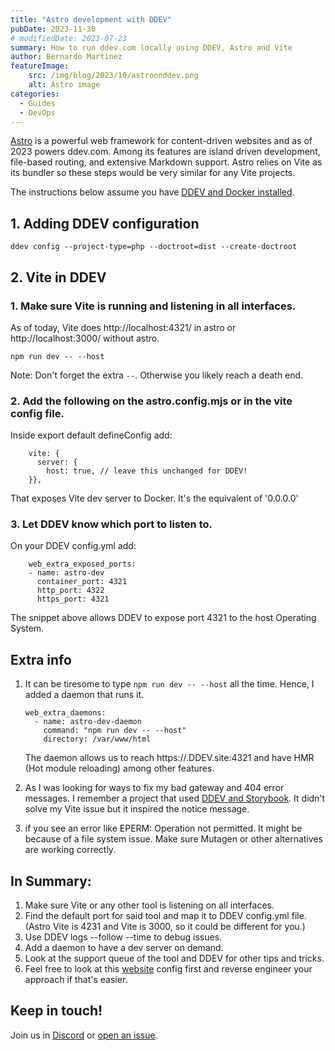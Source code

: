 ```yaml
---
title: "Astro development with DDEV"
pubDate: 2023-11-30
# modifiedDate: 2023-07-23
summary: How to run ddev.com locally using DDEV, Astro and Vite
author: Bernardo Martinez
featureImage:
    src: /img/blog/2023/10/astroonddev.png
    alt: Astro image
categories:
  - Guides
  - DevOps
---
```


[Astro](https://astro.build/) is a powerful web framework for content-driven websites and as of 2023 powers ddev.com. Among its features are island driven development, file-based routing, and extensive Markdown support. Astro relies on Vite as its bundler so these steps would be very similar for any Vite projects.

The instructions below assume you have [DDEV and Docker installed](https://ddev.readthedocs.io/en/latest/users/install/ddev-installation/).

## 1. Adding DDEV configuration

```
ddev config --project-type=php --doctroot=dist --create-doctroot
```

## 2. Vite in DDEV

### 1. Make sure Vite is running and listening in all interfaces. 
As of today, Vite does http://localhost:4321/ in astro or http://localhost:3000/ without astro.

```
npm run dev -- --host
```

Note: Don't forget the extra `--`. Otherwise you likely reach a death end.

### 2. Add the following on the astro.config.mjs or in the vite config file. 

Inside export default defineConfig add:

```
    vite: {
      server: {
        host: true, // leave this unchanged for DDEV!
    }},
```

That exposes Vite dev server to Docker. It's the equivalent of '0.0.0.0'

### 3. Let DDEV know which port to listen to.

On your DDEV config.yml add:

```
    web_extra_exposed_ports:
    - name: astro-dev
      container_port: 4321
      http_port: 4322
      https_port: 4321
```

The snippet above allows DDEV to expose port 4321 to the host Operating System.

## Extra info

1. It can be tiresome to type `npm run dev -- --host` all the time. Hence, I added a daemon that runs it.

    ```
    web_extra_daemons:
      - name: astro-dev-daemon
        command: "npm run dev -- --host"
        directory: /var/www/html

    ```

    The daemon allows us to reach https://<projectname>.DDEV.site:4321 and have HMR (Hot module reloading) among other features.

2. As I was looking for ways to fix my bad gateway and 404 error messages. I remember a project that used [DDEV and Storybook](https://github.com/cosmicdreams/drupal-storybook/blob/main/.DDEV/config.yaml). It didn't solve my Vite issue but it inspired the notice message.

3. if you see an error like EPERM: Operation not permitted. It might be because of a file system issue. Make sure Mutagen or other alternatives are working correctly.

## In Summary:

1. Make sure Vite or any other tool is listening on all interfaces.
2. Find the default port for said tool and map it to DDEV config.yml file.
  (Astro Vite is 4231 and Vite is 3000, so it could be different for you.)
3. Use DDEV logs --follow --time to debug issues.
4. Add a daemon to have a dev server on demand.
5. Look at the support queue of the tool and DDEV for other tips and tricks.
6. Feel free to look at this [website](https://github.com/ddev/ddev.com/blob/main/.ddev/config.yaml) config first and reverse engineer your approach if that's easier.


## Keep in touch!

  Join us in [Discord](https://discord.gg/hCZFfAMc5k) or [open an issue](https://github.com/DDEV/DDEV/issues).